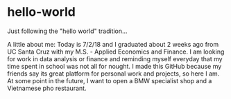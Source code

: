 # hello-world
Just following the "hello world" tradition...

A little about me:
Today is 7/2/18 and I graduated about 2 weeks ago from UC Santa Cruz with my M.S. - Applied Economics and Finance.
I am looking for work in data analysis or finance and reminding myself everyday that my time spent in school was not all for nought.
I made this GitHub because my friends say its great platform for personal work and projects, so here I am.
At some point in the future, I want to open a BMW specialist shop and a Vietnamese pho restaurant.
